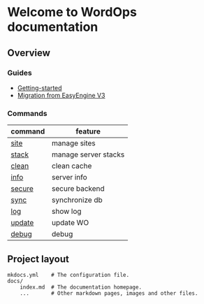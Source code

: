 # Welcome to WordOps documentation

## Overview

### Guides

- [Getting-started](getting-started.md)
- [Migration from EasyEngine V3](migration-from-EasyEngine-V3)

### Commands

|command | feature |
|-|---------|
| [site](commands/site.md) | manage sites |
| [stack](commands/stack.md)| manage server stacks |
| [clean](command/clean.md) | clean cache |
| [info](commands/info.md) | server info |
| [secure](commands/secure.md) | secure backend |
| [sync](commands/sync.md) | synchronize db |
| [log](commands/log.md) | show log |
| [update](commands/update.md) | update WO |
| [debug](commands/debug.md) | debug |

## Project layout

    mkdocs.yml    # The configuration file.
    docs/
        index.md  # The documentation homepage.
        ...       # Other markdown pages, images and other files.
